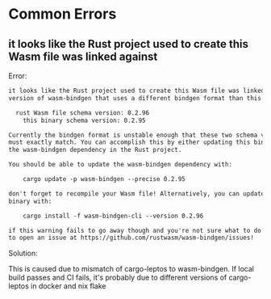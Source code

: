 # Common Errors

## it looks like the Rust project used to create this Wasm file was linked against

Error:

```txt
it looks like the Rust project used to create this Wasm file was linked against
version of wasm-bindgen that uses a different bindgen format than this binary:

  rust Wasm file schema version: 0.2.96
    this binary schema version: 0.2.95

Currently the bindgen format is unstable enough that these two schema versions
must exactly match. You can accomplish this by either updating this binary or
the wasm-bindgen dependency in the Rust project.

You should be able to update the wasm-bindgen dependency with:

    cargo update -p wasm-bindgen --precise 0.2.95

don't forget to recompile your Wasm file! Alternatively, you can update the
binary with:

    cargo install -f wasm-bindgen-cli --version 0.2.96

if this warning fails to go away though and you're not sure what to do feel free
to open an issue at https://github.com/rustwasm/wasm-bindgen/issues!
```

Solution:

This is caused due to mismatch of cargo-leptos to wasm-bindgen. If local build
passes and CI fails, it's probably due to different versions of cargo-leptos in docker
and nix flake
